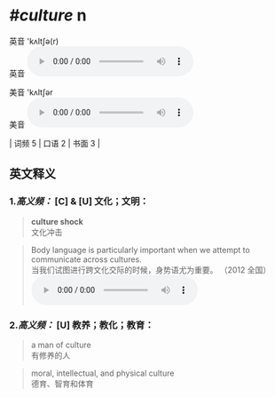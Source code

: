 # ***\#culture*** n
英音 'kʌltʃə(r)  
英音
<audio src="./media/culture-B.aac" controls="controls"></audio>

美音 'kʌltʃər  
美音
<audio src="./media/culture.aac" controls="controls"></audio>



| 词频 5 | 口语 2 | 书面 3 |  

英文释义
---
### 1.*高义频：* **[C] & [U] 文化；文明：**  

 > **culture shock**  
 > 文化冲击    

 > Body language is particularly important when we attempt to communicate across cultures.  
 > 当我们试图进行跨文化交际的时候，身势语尤为重要。  （2012 全国）  
<audio src="./media/culture-101_AAC.aac" controls="controls"></audio>

### 2.*高义频：* **[U] 教养；教化；教育：**  

 > a man of culture  
 > 有修养的人    

 > moral, intellectual, and physical culture  
 > 德育、智育和体育    


